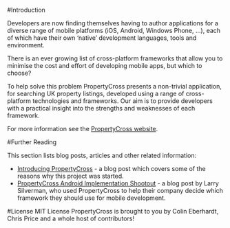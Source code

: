 ﻿#Introduction

Developers are now finding themselves having to author applications for a diverse range of mobile platforms (iOS, Android, Windows Phone, …), each of which have their own ‘native’ development languages, tools and environment.

There is an ever growing list of cross-platform frameworks that allow you to minimise the cost and effort of developing mobile apps, but which to choose?

To help solve this problem PropertyCross presents a non-trivial application, for searching UK property listings, developed using a range of cross-platform technologies and frameworks. Our aim is to provide developers with a practical insight into the strengths and weaknesses of each framework.

For more information see the [PropertyCross website](http://propertycross.com).

#Further Reading

This section lists blog posts, articles and other related information:

* [Introducing PropertyCross](http://www.scottlogic.co.uk/blog/colin/2012/12/introducing-propertycross-helping-you-select-a-cross-platform-mobile-framework/) - a blog post which covers some of the reasons why this project was started.
* [PropertyCross Android Implementation Shootout](http://blog.trackabout.com/2013/03/05/propertycross-android-implementation-shootout/) - a blog post by Larry Silverman, who used PropertyCross to help their company decide which framework they should use for mobile development.

#License
MIT License
PropertyCross is brought to you by Colin Eberhardt, Chris Price and a whole host of contributors!
